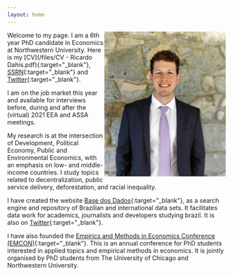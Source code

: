 ```yaml
---
layout: home
---
```


<img src="./files/pictures/profile.jpg" alt="profile" style="width: 280px;" align="right"  />

Welcome to my page. I am a 6th year PhD candidate in Economics at Northwestern University. Here is my [CV](/files/CV - Ricardo Dahis.pdf){:target="_blank"}, [SSRN](https://ssrn.com/author=2786164){:target="_blank"} and [Twitter](https://twitter.com/rdahis){:target="_blank"}.

I am on the job market this year and available for interviews before, during and after the (virtual) 2021 EEA and ASSA meetings.

My research is at the intersection of Development, Political Economy, Public and Environmental Economics, with an emphasis on low- and middle-income countries. I study topics related to decentralization, public service delivery, deforestation, and racial inequality.

I have created the website [Base dos Dados](http://www.basedosdados.org){:target="_blank"}, as a search engine and repository of Brazilian and international data sets. It facilitates data work for academics, journalists and developers studying brazil. It is also on [Twitter](https://twitter.com/basedosdados){:target="_blank"}.

I have also founded the [Empirics and Methods in Economics Conference (EMCON)](https://www.emconference.net/){:target="_blank"}. This is an annual conference for PhD students interested in applied topics and empirical methods in economics. It is jointly organised by PhD students from The University of Chicago and Northwestern University.
